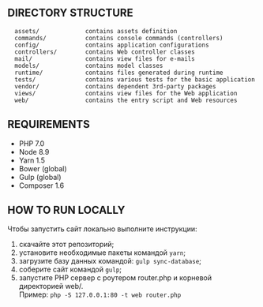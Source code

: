 
DIRECTORY STRUCTURE
-------------------

      assets/             contains assets definition
      commands/           contains console commands (controllers)
      config/             contains application configurations
      controllers/        contains Web controller classes
      mail/               contains view files for e-mails
      models/             contains model classes
      runtime/            contains files generated during runtime
      tests/              contains various tests for the basic application
      vendor/             contains dependent 3rd-party packages
      views/              contains view files for the Web application
      web/                contains the entry script and Web resources



REQUIREMENTS
------------

* РHP 7.0
* Node 8.9
* Yarn 1.5
* Bower (global)
* Gulp (global)
* Composer 1.6 


HOW TO RUN LOCALLY
------------

Чтобы запустить сайт локально выполните инструкции:

1. скачайте этот репозиторий;
2. установите необходимые пакеты командой `yarn`;
2. загрузите базу данных командой: `gulp sync-database`;
4. соберите сайт командой `gulp`;
3. запустите PHP сервер с роутером router.php и корневой директорией web/.  
Пример: `php -S 127.0.0.1:80 -t web router.php` 